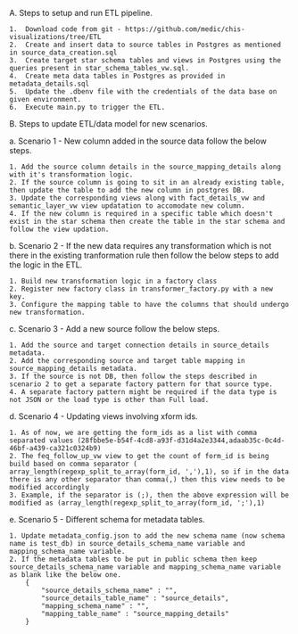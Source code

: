 A.	Steps to setup and run ETL pipeline.

    1.	Download code from git - https://github.com/medic/chis-visualizations/tree/ETL
    2.	Create and insert data to source tables in Postgres as mentioned in source_data_creation.sql
    3.	Create target star schema tables and views in Postgres using the queries present in star_schema_tables_vw.sql.
    4.	Create meta data tables in Postgres as provided in metadata_details.sql 
    5.	Update the .dbenv file with the credentials of the data base on given environment.
    6.	Execute main.py to trigger the ETL.
 
B. Steps to update ETL/data model for new scenarios.

a. Scenario 1 - New column added in the source data follow the below steps.

    1. Add the source column details in the source_mapping_details along with it's transformation logic.
    2. If the source column is going to sit in an already existing table, then update the table to add the new column in postgres DB.
    3. Update the corresponding views along with fact_details_vw and semantic_layer_vw view updatation to accomodate new column.
    4. If the new column is required in a specific table which doesn't exist in the star schema then create the table in the star schema and follow the view updation.

b. Scenario 2 - If the new data requires any transformation which is not there in the existing tranformation rule then follow the below steps to add the logic in the ETL.

    1. Build new transformation logic in a factory class
    2. Register new factory class in transformer_factory.py with a new key.
    3. Configure the mapping table to have the columns that should undergo new transformation.

c. Scenario 3 - Add a new source follow the below steps.

    1. Add the source and target connection details in source_details metadata.
    2. Add the corresponding source and target table mapping in source_mapping_details metadata.
    3. If the source is not DB, then follow the steps described in scenario 2 to get a separate factory pattern for that source type.
    4. A separate factory pattern might be required if the data type is not JSON or the load type is other than Full load.

d. Scenario 4 - Updating views involving xform ids.

    1. As of now, we are getting the form_ids as a list with comma separated values (28fbbe5e-b54f-4cd8-a93f-d31d4a2e3344,adaab35c-0c4d-46bf-a439-ca321c0324b9)
    2. The feq_follow_up_vw view to get the count of form_id is being build based on comma separator ( array_length(regexp_split_to_array(form_id, ','),1), so if in the data there is any other separator than comma(,) then this view needs to be modified accordingly
    3. Example, if the separator is (;), then the above expression will be modified as (array_length(regexp_split_to_array(form_id, ';'),1)
    
e. Scenario 5 - Different schema for metadata tables.

    1. Update metadata_config.json to add the new schema name (now schema name is test_db) in source_details_schema_name variable and mapping_schema_name variable.
    2. If the metadata tables to be put in public schema then keep source_details_schema_name variable and mapping_schema_name variable as blank like the below one.
        {
            "source_details_schema_name" : "",
            "source_details_table_name" : "source_details",
            "mapping_schema_name" : "",
            "mapping_table_name" : "source_mapping_details"
        }

